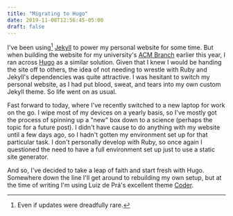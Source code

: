 ```yaml
---
title: "Migrating to Hugo"
date: 2019-11-08T12:56:45-05:00
draft: false
---
```


I've been using[^1] [Jekyll](https://jekyllrb.com/) to power my personal
website for some time. But when building the website for my university's [ACM
Branch](https://umw-acm.org) earlier this year, I ran across
[Hugo](https://gohugo.io) as a similar solution. Given that I knew I would be
handing the site off to others, the idea of not needing to wrestle with Ruby
and Jekyll's dependencies was quite attractive. I was hesitant to switch my
personal website, as I had put blood, sweat, and tears into my own custom
Jekyll theme. So life went on as usual.

Fast forward to today, where I've recently switched to a new laptop for work on
the go. I wipe most of my devices on a yearly basis, so I've mostly got the
process of spinning up a "new" box down to a science (perhaps the topic for
a future post). I didn't have cause to do anything with my website until a few
days ago, so I hadn't gotten my environment set up for that particular task.
I don't personally develop with Ruby, so once again I questioned the need to
have a full environment set up just to use a static site generator.

And so, I've decided to take a leap of faith and start fresh with Hugo.
Somewhere down the line I'll get around to rebuilding my own setup, but at the
time of writing I'm using Luiz de Prá's excellent theme
[Coder](https://github.com/luizdepra/hugo-coder).

[^1]: Even if updates were dreadfully rare.

